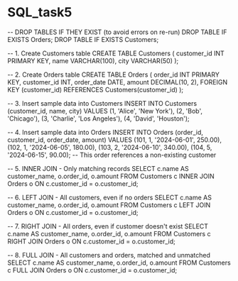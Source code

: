 # SQL_task5

-- DROP TABLES IF THEY EXIST (to avoid errors on re-run)
DROP TABLE IF EXISTS Orders;
DROP TABLE IF EXISTS Customers;

-- 1. Create Customers table
CREATE TABLE Customers (
    customer_id INT PRIMARY KEY,
    name VARCHAR(100),
    city VARCHAR(50)
);

-- 2. Create Orders table
CREATE TABLE Orders (
    order_id INT PRIMARY KEY,
    customer_id INT,
    order_date DATE,
    amount DECIMAL(10, 2),
    FOREIGN KEY (customer_id) REFERENCES Customers(customer_id)
);

-- 3. Insert sample data into Customers
INSERT INTO Customers (customer_id, name, city) VALUES
(1, 'Alice', 'New York'),
(2, 'Bob', 'Chicago'),
(3, 'Charlie', 'Los Angeles'),
(4, 'David', 'Houston');

-- 4. Insert sample data into Orders
INSERT INTO Orders (order_id, customer_id, order_date, amount) VALUES
(101, 1, '2024-06-01', 250.00),
(102, 1, '2024-06-05', 180.00),
(103, 2, '2024-06-10', 340.00),
(104, 5, '2024-06-15', 90.00);  -- This order references a non-existing customer

-- 5. INNER JOIN - Only matching records
SELECT c.name AS customer_name, o.order_id, o.amount
FROM Customers c
INNER JOIN Orders o ON c.customer_id = o.customer_id;

-- 6. LEFT JOIN - All customers, even if no orders
SELECT c.name AS customer_name, o.order_id, o.amount
FROM Customers c
LEFT JOIN Orders o ON c.customer_id = o.customer_id;

-- 7. RIGHT JOIN - All orders, even if customer doesn't exist
SELECT c.name AS customer_name, o.order_id, o.amount
FROM Customers c
RIGHT JOIN Orders o ON c.customer_id = o.customer_id;

-- 8. FULL JOIN - All customers and orders, matched and unmatched
SELECT c.name AS customer_name, o.order_id, o.amount
FROM Customers c
FULL JOIN Orders o ON c.customer_id = o.customer_id;
